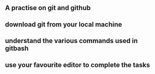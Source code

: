 ## A practise on git and github
## download git from your local machine
## understand the various commands used in gitbash
## use your favourite editor to complete the tasks
